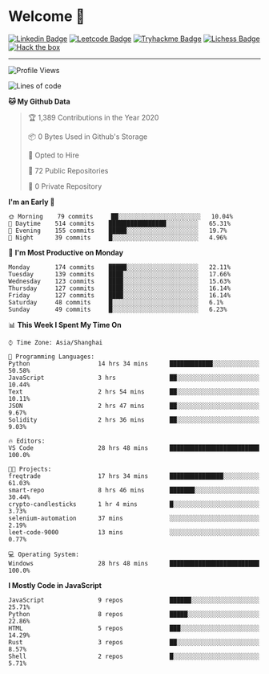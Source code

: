 # Welcome 👋

[![Linkedin Badge](https://img.shields.io/badge/-PedroTorres-blue?style=flat-square&logo=Linkedin&logoColor=white&link=https://www.linkedin.com/in/PedroTorres/)](https://www.linkedin.com/in/pedro-torres-cruz/)
[![Leetcode Badge](https://img.shields.io/badge/profile-leetcode-green)](https://leetcode.com/corfucinas/)
[![Tryhackme Badge](https://img.shields.io/badge/profile-tryhackme-blue)](https://tryhackme.com/p/Corfucinas/)
[![Lichess Badge](https://img.shields.io/badge/challenge_me-lichess-yellow)](https://lichess.org/@/Corfucinas)
[![Hack the box](https://img.shields.io/badge/hack_the_box-profile-red)](https://www.hackthebox.eu/profile/375826)

---

<!--START_SECTION:waka-->
![Profile Views](http://img.shields.io/badge/Profile%20Views-0-blue)

![Lines of code](https://img.shields.io/badge/From%20Hello%20World%20I%27ve%20Written-17.7%20million%20lines%20of%20code-blue)

**🐱 My Github Data** 

> 🏆 1,389 Contributions in the Year 2020
 > 
> 📦 0 Bytes Used in Github's Storage 
 > 
> 💼 Opted to Hire
 > 
> 📜 72 Public Repositories
 > 
> 🔑 0 Private Repository 
 > 
**I'm an Early 🐤** 

```text
🌞 Morning    79 commits     ██░░░░░░░░░░░░░░░░░░░░░░░   10.04% 
🌆 Daytime    514 commits    ████████████████░░░░░░░░░   65.31% 
🌃 Evening    155 commits    █████░░░░░░░░░░░░░░░░░░░░   19.7% 
🌙 Night      39 commits     █░░░░░░░░░░░░░░░░░░░░░░░░   4.96%

```
📅 **I'm Most Productive on Monday** 

```text
Monday       174 commits    █████░░░░░░░░░░░░░░░░░░░░   22.11% 
Tuesday      139 commits    ████░░░░░░░░░░░░░░░░░░░░░   17.66% 
Wednesday    123 commits    ████░░░░░░░░░░░░░░░░░░░░░   15.63% 
Thursday     127 commits    ████░░░░░░░░░░░░░░░░░░░░░   16.14% 
Friday       127 commits    ████░░░░░░░░░░░░░░░░░░░░░   16.14% 
Saturday     48 commits     █░░░░░░░░░░░░░░░░░░░░░░░░   6.1% 
Sunday       49 commits     █░░░░░░░░░░░░░░░░░░░░░░░░   6.23%

```


📊 **This Week I Spent My Time On** 

```text
⌚︎ Time Zone: Asia/Shanghai

💬 Programming Languages: 
Python                   14 hrs 34 mins      ████████████░░░░░░░░░░░░░   50.58% 
JavaScript               3 hrs               ██░░░░░░░░░░░░░░░░░░░░░░░   10.44% 
Text                     2 hrs 54 mins       ██░░░░░░░░░░░░░░░░░░░░░░░   10.11% 
JSON                     2 hrs 47 mins       ██░░░░░░░░░░░░░░░░░░░░░░░   9.67% 
Solidity                 2 hrs 36 mins       ██░░░░░░░░░░░░░░░░░░░░░░░   9.03%

🔥 Editors: 
VS Code                  28 hrs 48 mins      █████████████████████████   100.0%

🐱‍💻 Projects: 
freqtrade                17 hrs 34 mins      ███████████████░░░░░░░░░░   61.03% 
smart-repo               8 hrs 46 mins       ███████░░░░░░░░░░░░░░░░░░   30.44% 
crypto-candlesticks      1 hr 4 mins         █░░░░░░░░░░░░░░░░░░░░░░░░   3.73% 
selenium-automation      37 mins             ░░░░░░░░░░░░░░░░░░░░░░░░░   2.19% 
leet-code-9000           13 mins             ░░░░░░░░░░░░░░░░░░░░░░░░░   0.77%

💻 Operating System: 
Windows                  28 hrs 48 mins      █████████████████████████   100.0%

```

**I Mostly Code in JavaScript** 

```text
JavaScript               9 repos             ██████░░░░░░░░░░░░░░░░░░░   25.71% 
Python                   8 repos             █████░░░░░░░░░░░░░░░░░░░░   22.86% 
HTML                     5 repos             ███░░░░░░░░░░░░░░░░░░░░░░   14.29% 
Rust                     3 repos             ██░░░░░░░░░░░░░░░░░░░░░░░   8.57% 
Shell                    2 repos             █░░░░░░░░░░░░░░░░░░░░░░░░   5.71%

```



<!--END_SECTION:waka-->
